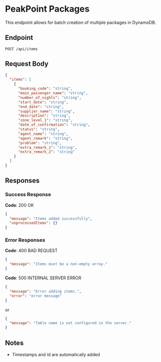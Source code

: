 # PeakPoint Packages

This endpoint allows for batch creation of multiple packages in DynamoDB.

## Endpoint

```
POST /api/items
```

## Request Body

```json
{
  "items": [
    {
      "booking_code": "string",
      "main_passenger_name": "string",
      "number_of_nights": "string",
      "start_date": "string",
      "end_date": "string",
      "supplier_name": "string",
      "description": "string",
      "zone_level_1": "string",
      "date_of_confirmation": "string",
      "status": "string",
      "agent_name": "string",
      "agent_remark": "string",
      "problem": "string",
      "extra_remark_1": "string",
      "extra_remark_2": "string"
    }
  ]
}
```

## Responses

### Success Response

**Code**: 200 OK

```json
{
  "message": "Items added successfully",
  "unprocessedItems": {}
}
```

### Error Responses

**Code**: 400 BAD REQUEST

```json
{
  "message": "Items must be a non-empty array."
}
```

**Code**: 500 INTERNAL SERVER ERROR

```json
{
  "message": "Error adding items.",
  "error": "error message"
}
```

or

```json
{
  "message": "Table name is not configured in the server."
}
```

## Notes

- Timestamps and id are automatically added
